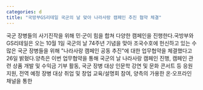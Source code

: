 ```yaml
---
categories: d
title: "국방부GS리테일 국군의 날 맞아 나라사랑 캠페인 추진 협약 체결"
---
```

국군 장병들의 사기진작을 위해 민·군이 힘을 합쳐 다양한 캠페인을 진행한다.국방부와 GS리테일은 오는 10월 1일 국군의 날 74주년 기념을 맞아 조국수호에 헌신하고 있는 수많은 국군 장병들을 위해 "나라사랑 캠페인 공동 추진"에 대한 업무협약을 체결했다고 26일 밝혔다.양측은 이번 업무협약을 통해 국군의 날 나라사랑 캠페인 진행, 캠페인 관련 상품 개발 및 수익금 기부 활동, 국군 장병 대상 인문학 강연 및 문화 콘서트 등 응원 지원, 전역 예정 장병 대상 취업 및 창업 교육/설명회 참여, 양측의 가용한 온·오프라인 채널을 통한